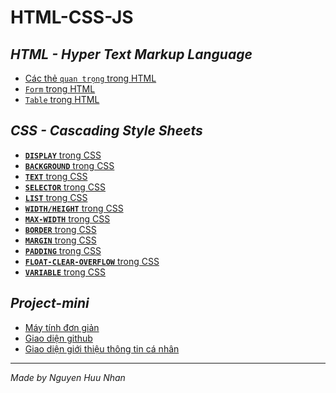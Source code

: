 # HTML-CSS-JS
## *HTML - Hyper Text Markup Language*
* [Các thẻ `quan trọng` trong HTML](https://github.com/NguyenHuuNhan1912/HTML-CSS-JS/blob/main/tag.html)
* [`Form` trong HTML](https://github.com/NguyenHuuNhan1912/HTML-CSS-JS/blob/main/HTML_Form.html)
* [`Table` trong HTML](https://github.com/NguyenHuuNhan1912/HTML-CSS-JS/blob/main/index.html)
## *CSS - Cascading Style Sheets*
* [**`DISPLAY`** trong CSS](https://github.com/NguyenHuuNhan1912/HTML-CSS-JS/blob/main/CSS/CSS-Display.md)
* [**`BACKGROUND`** trong CSS](https://github.com/NguyenHuuNhan1912/HTML-CSS-JS/blob/main/CSS/CSS-Background.md)
* [**`TEXT`** trong CSS](https://github.com/NguyenHuuNhan1912/HTML-CSS-JS/blob/main/CSS/CSS-Text.md)
* [**`SELECTOR`** trong CSS](https://github.com/NguyenHuuNhan1912/HTML-CSS-JS/blob/main/CSS/CSS-Selectors.md)
* [**`LIST`** trong CSS](https://github.com/NguyenHuuNhan1912/HTML-CSS-JS/blob/main/CSS/CSS-Lists.md)
* [**`WIDTH/HEIGHT`** trong CSS](https://github.com/NguyenHuuNhan1912/HTML-CSS-JS/blob/main/CSS/CSS-Width-Height.md)
* [**`MAX-WIDTH`** trong CSS](https://github.com/NguyenHuuNhan1912/HTML-CSS-JS/blob/main/CSS/CSS-Max-Width.md)
* [**`BORDER`** trong CSS](https://github.com/NguyenHuuNhan1912/HTML-CSS-JS/blob/main/CSS/CSS-Borders.md)
* [**`MARGIN`** trong CSS](https://github.com/NguyenHuuNhan1912/HTML-CSS-JS/blob/main/CSS/CSS-Margins.md)
* [**`PADDING`** trong CSS](https://github.com/NguyenHuuNhan1912/HTML-CSS-JS/blob/main/CSS/CSS-Padding.md)
* [**`FLOAT-CLEAR-OVERFLOW`** trong CSS](https://github.com/NguyenHuuNhan1912/HTML-CSS-JS/blob/main/CSS/CSS-Float-Clear-Overflow.md)
* [**`VARIABLE`** trong CSS](https://github.com/NguyenHuuNhan1912/HTML-CSS-JS/blob/main/CSS/CSS-Variable.md)
## *Project-mini*
* [Máy tính đơn giản](https://github.com/NguyenHuuNhan1912/HTML_CSS_JS/tree/main/Simple_Calculator)
* [Giao diện github](https://github.com/NguyenHuuNhan1912/HTML-CSS-JS/blob/main/My-Github/Github.html)
* [Giao diện giới thiệu thông tin cá nhân](https://Information.nhancoder.repl.co)
<hr>

*Made by Nguyen Huu Nhan*
